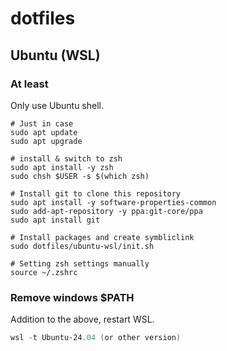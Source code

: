 # dotfiles

## Ubuntu (WSL)

### At least

Only use Ubuntu shell.

``` shell
# Just in case
sudo apt update
sudo apt upgrade

# install & switch to zsh
sudo apt install -y zsh
sudo chsh $USER -s $(which zsh)

# Install git to clone this repository
sudo apt install -y software-properties-common
sudo add-apt-repository -y ppa:git-core/ppa
sudo apt install git

# Install packages and create symbliclink
sudo dotfiles/ubuntu-wsl/init.sh

# Setting zsh settings manually
source ~/.zshrc
```

### Remove windows $PATH

Addition to the above, restart WSL.

``` powershell
wsl -t Ubuntu-24.04 (or other version)
```
